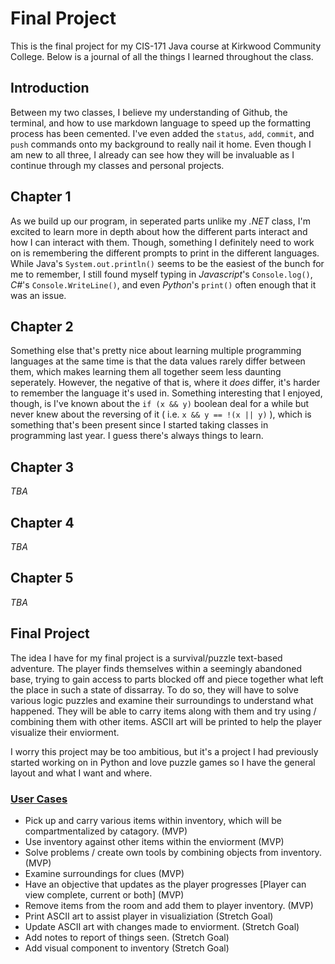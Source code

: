 # Final Project

This is the final project for my CIS-171 Java course at Kirkwood Community College. Below is a journal of all the things I learned throughout the class.

## Introduction

Between my two classes, I believe my understanding of Github, the terminal, and how to use markdown language to speed up the formatting process has been cemented. I've even added the `status`, `add`, `commit`, and `push` commands onto my background to really nail it home. Even though I am new to all three, I already can see how they will be invaluable as I continue through my classes and personal projects.

## Chapter 1

As we build up our program, in seperated parts unlike my *.NET* class, I'm excited to learn more in depth about how the different parts interact and how I can interact with them.  Though, something I definitely need to work on is remembering the different prompts to print in the different languages. While Java's `System.out.println()` seems to be the easiest of the bunch for me to remember, I still found myself typing in *Javascript*'s `Console.log()`, *C#*'s `Console.WriteLine()`, and even *Python*'s `print()` often enough that it was an issue.

## Chapter 2
Something else that's pretty nice about learning multiple programming languages at the same time is that the data values rarely differ between them, which makes learning them all together seem less daunting seperately. However, the negative of that is, where it *does* differ, it's harder to remember the language it's used in. Something interesting that I enjoyed, though, is I've known about the `if (x && y)` boolean deal for a while but never knew about the reversing of it ( i.e. `x && y == !(x || y)` ), which is something that's been present since I started taking classes in programming last year. I guess there's always things to learn.

## Chapter 3
<i>TBA</i>

## Chapter 4
<i>TBA</i>

## Chapter 5
<i>TBA</i>

## Final Project

The idea I have for my final project is a survival/puzzle text-based adventure. The player finds themselves within a seemingly abandoned base, trying to gain access to parts blocked off and piece together what left the place in such a state of dissarray. To do so, they will have to solve various logic puzzles and examine their surroundings to understand what happened. They will be able to carry items along with them and try using / combining them with other items. ASCII art will be printed to help the player visualize their enviorment.

I worry this project may be too ambitious, but it's a project I had previously started working on in Python and love puzzle games so I have the general layout and what I want and where.

### <u>User Cases</u>

* Pick up and carry various items within inventory, which will be compartmentalized by catagory. (MVP)
* Use inventory against other items within the enviorment (MVP)
* Solve problems / create own tools by combining objects from inventory. (MVP)
* Examine surroundings for clues (MVP)
* Have an objective that updates as the player progresses [Player can view complete, current or both] (MVP)
* Remove items from the room and add them to player inventory. (MVP)
* Print ASCII art to assist player in visualiziation (Stretch Goal)
* Update ASCII art with changes made to enviorment. (Stretch Goal)
* Add notes to report of things seen. (Stretch Goal)
* Add visual component to inventory (Stretch Goal)